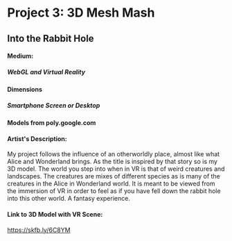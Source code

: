 # Project 3: 3D Mesh Mash

## Into the Rabbit Hole

#### Medium:
##### WebGL and Virtual Reality
#### Dimensions
##### Smartphone Screen or Desktop
#### Models from poly.google.com

#### Artist's Description: 
My project follows the influence of an otherworldly place, almost like what Alice and Wonderland brings.  As the title is inspired by that story so is my 3D model. The world you step into when in VR is that of weird creatures and landscapes.  The creatures are mixes of different species as is many of the creatures in the Alice in Wonderland world.  It is meant to be viewed from the immersion of VR in order to feel as if you have fell down the rabbit hole into this other world.  A fantasy experience.


#### Link to 3D Model with VR Scene: 
https://skfb.ly/6C8YM
